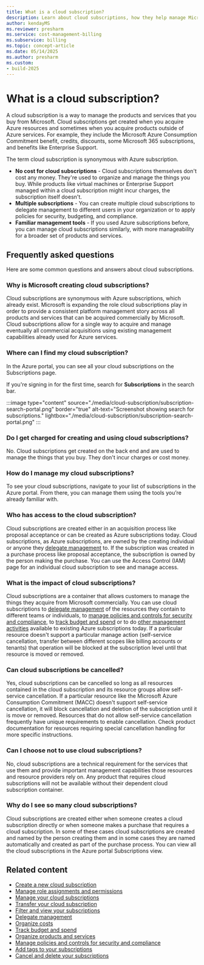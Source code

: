 ```yaml
---
title: What is a cloud subscription?
description: Learn about cloud subscriptions, how they help manage Microsoft products and services, and the benefits of organizing resources with multiple subscriptions.
author: kendayMS
ms.reviewer: presharm
ms.service: cost-management-billing
ms.subservice: billing
ms.topic: concept-article
ms.date: 05/14/2025
ms.author: presharm
ms.custom:
- build-2025
---
```


# What is a cloud subscription?

A cloud subscription is a way to manage the products and services that you buy from Microsoft. Cloud subscriptions get created when you acquire Azure resources and sometimes when you acquire products outside of Azure services. For example, they include the Microsoft Azure Consumption Commitment benefit, credits, discounts, some Microsoft 365 subscriptions, and benefits like Enterprise Support.

The term cloud subscription is synonymous with Azure subscription.

- **No cost for cloud subscriptions** - Cloud subscriptions themselves don't cost any money. They're used to organize and manage the things you buy. While products like virtual machines or Enterprise Support managed within a cloud subscription might incur charges, the subscription itself doesn't.
- **Multiple subscriptions** - You can create multiple cloud subscriptions to delegate management to different users in your organization or to apply policies for security, budgeting, and compliance.
- **Familiar management tools** - If you used Azure subscriptions before, you can manage cloud subscriptions similarly, with more manageability for a broader set of products and services.

## Frequently asked questions

Here are some common questions and answers about cloud subscriptions.

### Why is Microsoft creating cloud subscriptions?

Cloud subscriptions are synonymous with Azure subscriptions, which already exist. Microsoft is expanding the role cloud subscriptions play in order to provide a consistent platform management story across all products and services that can be acquired commercially by Microsoft. Cloud subscriptions allow for a single way to acquire and manage eventually all commercial acquisitions using existing management capabilities already used for Azure services.

### Where can I find my cloud subscription?

In the Azure portal, you can see all your cloud subscriptions on the Subscriptions page.

If you're signing in for the first time, search for **Subscriptions** in the search bar.

:::image type="content" source="./media/cloud-subscription/subscription-search-portal.png" border="true" alt-text="Screenshot showing search for subscriptions." lightbox="./media/cloud-subscription/subscription-search-portal.png" :::


### Do I get charged for creating and using cloud subscriptions?

No. Cloud subscriptions get created on the back end and are used to manage the things that you buy. They don't incur charges or cost money.

### How do I manage my cloud subscriptions?

To see your cloud subscriptions, navigate to your list of subscriptions in the Azure portal. From there, you can manage them using the tools you’re already familiar with.

### Who has access to the cloud subscription?

Cloud subscriptions are created either in an acquisition process like proposal acceptance or can be created as Azure subscriptions today. Cloud subscriptions, as Azure subscriptions, are owned by the creating individual or anyone they [delegate management](/azure/lighthouse/how-to/view-manage-customers#view-and-manage-delegations) to. If the subscription was created in a purchase process like proposal acceptance, the subscription is owned by the person making the purchase. You can use the Access Control (IAM) page for an individual cloud subscription to see and manage access.

### What is the impact of cloud subscriptions?

Cloud subscriptions are a container that allows customers to manage the things they acquire from Microsoft commercially. You can use cloud subscriptions to [delegate management](/azure/lighthouse/how-to/view-manage-customers#view-and-manage-delegations) of the resources they contain to different teams or individuals, to [manage policies and controls for security and compliance](../../governance/policy/tutorials/create-and-manage.md), to [track budget and spend](../costs/tutorial-acm-create-budgets.md) or to do [other management activities](manage-azure-subscription-policy.md) available to existing Azure subscriptions today. If a particular resource doesn't support a particular manage action (self-service cancellation, transfer between different scopes like billing accounts or tenants) that operation will be blocked at the subscription level until that resource is moved or removed.

### Can cloud subscriptions be cancelled?

Yes, cloud subscriptions can be cancelled so long as all resources contained in the cloud subscription and its resource groups allow self-service cancellation. If a particular resource like the Microsoft Azure Consumption Commitment (MACC) doesn't support self-service cancellation, it will block cancellation and deletion of the subscription until it is move or removed. Resources that do not allow self-service cancellation frequently have unique requirements to enable cancellation. Check product documentation for resources requiring special cancellation handling for more specific instructions.

### Can I choose not to use cloud subscriptions?

No, cloud subscriptions are a technical requirement for the services that use them and provide important management capabilities those resources and resource providers rely on. Any product that requires cloud subscriptions will not be available without their dependent cloud subscription container.

### Why do I see so many cloud subscriptions?

Cloud subscriptions are created either when someone creates a cloud subscription directly or when someone makes a purchase that requires a cloud subscription. In some of these cases cloud subscriptions are created and named by the person creating them and in some cases they are named automatically and created as part of the purchase process. You can view all the cloud subscriptions in the Azure portal Subscriptions view.

## Related content

- [Create a new cloud subscription](create-subscription.md)
- [Manage role assignments and permissions](../../role-based-access-control/rbac-and-directory-admin-roles.md)
- [Manage your cloud subscriptions](manage-azure-subscription-policy.md)
- [Transfer your cloud subscription](../../role-based-access-control/transfer-subscription.md)
- [Filter and view your subscriptions](filter-view-subscriptions.md)
- [Delegate management](/azure/lighthouse/how-to/view-manage-customers#view-and-manage-delegations)
- [Organize costs](../costs/allocate-costs.md)
- [Track budget and spend](../costs/tutorial-acm-create-budgets.md)
- [Organize products and services](/azure/cloud-adoption-framework/ready/azure-setup-guide/organize-resources)
- [Manage policies and controls for security and compliance](../../governance/policy/tutorials/create-and-manage.md)
- [Add tags to your subscriptions](../../azure-resource-manager/management/tag-resources-portal.md)
- [Cancel and delete your subscriptions](cancel-azure-subscription.md)

